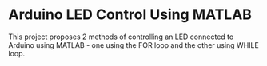 # Arduino LED Control Using MATLAB
This project proposes 2 methods of controlling an LED connected to Arduino using MATLAB - one using the FOR loop and the other using WHILE loop.

